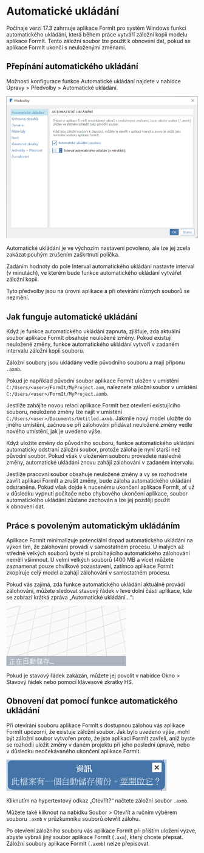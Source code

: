 # Automatické ukládání

Počínaje verzí 17.3 zahrnuje aplikace FormIt pro systém Windows funkci automatického ukládání, která během práce vytváří záložní kopii modelu aplikace FormIt. Tento záložní soubor lze použít k obnovení dat, pokud se aplikace FormIt ukončí s neuloženými změnami.

## Přepínání automatického ukládání

Možnosti konfigurace funkce Automatické ukládání najdete v nabídce Úpravy > Předvolby > Automatické ukládání.

![](<../.gitbook/assets/20190613-autosave (1).png>)

Automatické ukládání je ve výchozím nastavení povoleno, ale lze jej zcela zakázat pouhým zrušením zaškrtnutí políčka.

Zadáním hodnoty do pole Interval automatického ukládání nastavte interval (v minutách), ve kterém bude funkce automatického ukládání vytvářet záložní kopii.

Tyto předvolby jsou na úrovni aplikace a při otevírání různých souborů se nezmění.

## Jak funguje automatické ukládání

Když je funkce automatického ukládání zapnuta, zjišťuje, zda aktuální soubor aplikace FormIt obsahuje neuložené změny. Pokud existují neuložené změny, funkce automatického ukládání vytvoří v zadaném intervalu záložní kopii souboru.

Záložní soubory jsou ukládány vedle původního souboru a mají příponu `.axmb`.

Pokud je například původní soubor aplikace FormIt uložen v umístění `C:/Users/<user>/FormIt/MyProject.axm`, naleznete záložní soubor v umístění `C:/Users/<user>/FormIt/MyProject.axmb`.

Jestliže zahájíte novou relaci aplikace FormIt bez otevření existujícího souboru, neuložené změny lze najít v umístění `C:/Users/<user>/Documents/Untitled.axmb`. Jakmile nový model uložíte do jiného umístění, začnou se při zálohování přidávat neuložené změny vedle nového umístění, jak je uvedeno výše.

Když uložíte změny do původního souboru, funkce automatického ukládání automaticky odstraní záložní soubor, protože záloha je nyní starší než původní soubor. Pokud však v uloženém souboru provedete následné změny, automatické ukládání znovu zahájí zálohování v zadaném intervalu.

Jestliže pracovní soubor obsahuje neuložené změny a vy se rozhodnete zavřít aplikaci FormIt a zrušit změny, bude záloha automatického ukládání odstraněna. Pokud však dojde k nucenému ukončení aplikace FormIt, ať už v důsledku vypnutí počítače nebo chybového ukončení aplikace, soubor automatického ukládání zůstane zachován a lze jej později použít k obnovení dat.

## Práce s povoleným automatickým ukládáním

Aplikace FormIt minimalizuje potenciální dopad automatického ukládání na výkon tím, že zálohování provádí v samostatném procesu. U malých až středně velkých souborů byste si probíhajícího automatického zálohování neměli všimnout. U velmi velkých souborů (400 MB a více) můžete zaznamenat pouze chvilkové pozastavení, zatímco aplikace FormIt zkopíruje celý model a zahájí zálohování v samostatném procesu.

Pokud vás zajímá, zda funkce automatického ukládání aktuálně provádí zálohování, můžete sledovat stavový řádek v levé dolní části aplikace, kde se zobrazí krátká zpráva „Automatické ukládání…“:

![](../.gitbook/assets/20190613-autosave-status-bar.png)

Pokud je stavový řádek zakázán, můžete jej povolit v nabídce Okno > Stavový řádek nebo pomocí klávesové zkratky HS.

## Obnovení dat pomocí funkce automatického ukládání

Při otevírání souboru aplikace FormIt s dostupnou zálohou vás aplikace FormIt upozorní, že existuje záložní soubor. Jak bylo uvedeno výše, mohl být záložní soubor vytvořen proto, že jste aplikaci FormIt zavřeli, aniž byste se rozhodli uložit změny v daném projektu při jeho poslední úpravě, nebo v důsledku neočekávaného ukončení aplikace FormIt.

![](../.gitbook/assets/20190613-autosave-notification.png)

Kliknutím na hypertextový odkaz „Otevřít?“ načtete záložní soubor `.axmb`.

Můžete také kliknout na nabídku Soubor > Otevřít a ručním výběrem souboru `.axmb` v průzkumníku souborů otevřít zálohu.

Po otevření záložního souboru vás aplikace FormIt při příštím uložení vyzve, abyste vybrali jiný soubor aplikace FormIt (`.axm`), který chcete přepsat. Záložní soubory aplikace FormIt (`.axmb`) nelze přepisovat.
